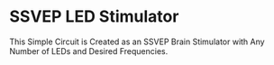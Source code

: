 # SSVEP LED Stimulator
This Simple Circuit is Created as an SSVEP Brain Stimulator with Any Number of LEDs and Desired Frequencies.
